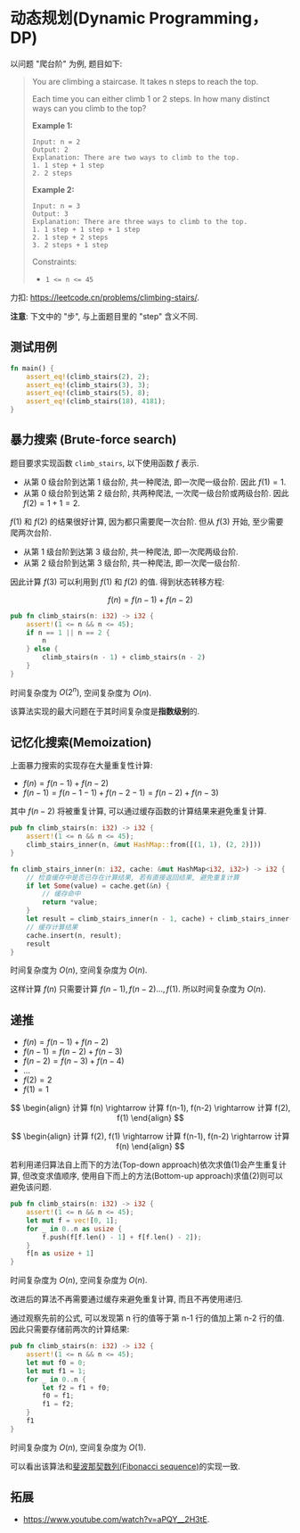 # 动态规划(Dynamic Programming，DP)

以问题 "爬台阶" 为例, 题目如下:

> You are climbing a staircase. It takes n steps to reach the top.
>
> Each time you can either climb 1 or 2 steps. In how many distinct ways can you climb to the top?
>
> **Example 1:**
>
>     Input: n = 2
>     Output: 2
>     Explanation: There are two ways to climb to the top.
>     1. 1 step + 1 step
>     2. 2 steps
>
> **Example 2:**
>
>     Input: n = 3
>     Output: 3
>     Explanation: There are three ways to climb to the top.
>     1. 1 step + 1 step + 1 step
>     2. 1 step + 2 steps
>     3. 2 steps + 1 step
>  
>
> Constraints:
>
> - `1 <= n <= 45`

力扣: <https://leetcode.cn/problems/climbing-stairs/>.

**注意**: 下文中的 "步", 与上面题目里的 "step" 含义不同.

## 测试用例

```rs
fn main() {
    assert_eq!(climb_stairs(2), 2);
    assert_eq!(climb_stairs(3), 3);
    assert_eq!(climb_stairs(5), 8);
    assert_eq!(climb_stairs(18), 4181);
}
```

## 暴力搜索 (Brute-force search)

题目要求实现函数 `climb_stairs`, 以下使用函数 $f$ 表示.

- 从第 0 级台阶到达第 1 级台阶, 共一种爬法, 即一次爬一级台阶. 因此 $f(1) = 1$.
- 从第 0 级台阶到达第 2 级台阶, 共两种爬法, 一次爬一级台阶或两级台阶. 因此 $f(2) = 1 + 1 = 2$.

$f(1)$ 和 $f(2)$ 的结果很好计算, 因为都只需要爬一次台阶. 但从 $f(3)$ 开始, 至少需要爬两次台阶.

- 从第 1 级台阶到达第 3 级台阶, 共一种爬法, 即一次爬两级台阶.
- 从第 2 级台阶到达第 3 级台阶, 共一种爬法, 即一次爬一级台阶.

因此计算 $f(3)$ 可以利用到 $f(1)$ 和 $f(2)$ 的值. 得到状态转移方程:

$$
f(n) = f(n-1) + f(n-2)
$$

```rs
pub fn climb_stairs(n: i32) -> i32 {
    assert!(1 <= n && n <= 45);
    if n == 1 || n == 2 {
        n
    } else {
        climb_stairs(n - 1) + climb_stairs(n - 2)
    }
}
```

时间复杂度为 $O(2^n)$, 空间复杂度为 $O(n)$.

该算法实现的最大问题在于其时间复杂度是**指数级别**的.

## 记忆化搜索(Memoization)

上面暴力搜索的实现存在大量重复性计算:

- $f(n) = f(n-1) + f(n-2)$
- $f(n-1) = f(n-1-1) + f(n-2-1) = f(n-2) + f(n-3)$

其中 $f(n-2)$ 将被重复计算, 可以通过缓存函数的计算结果来避免重复计算.  

```rs
pub fn climb_stairs(n: i32) -> i32 {
    assert!(1 <= n && n <= 45);
    climb_stairs_inner(n, &mut HashMap::from([(1, 1), (2, 2)]))
}

fn climb_stairs_inner(n: i32, cache: &mut HashMap<i32, i32>) -> i32 {
    // 检查缓存中是否已存在计算结果, 若有直接返回结果, 避免重复计算
    if let Some(value) = cache.get(&n) {
        // 缓存命中
        return *value;
    }
    let result = climb_stairs_inner(n - 1, cache) + climb_stairs_inner(n - 2, cache);
    // 缓存计算结果
    cache.insert(n, result);
    result
}
```

时间复杂度为 $O(n)$, 空间复杂度为 $O(n)$.

这样计算 $f(n)$ 只需要计算 $f(n - 1), f(n - 2) ..., f(1)$. 所以时间复杂度为 $O(n)$.

## 递推

- $f(n) = f(n-1) + f(n-2)$
- $f(n-1) = f(n-2) + f(n-3)$
- $f(n-2) = f(n-3) + f(n-4)$
- $...$
- $f(2) = 2$
- $f(1) = 1$

$$
\begin{align}
计算 f(n) \rightarrow 计算 f(n-1), f(n-2) \rightarrow 计算 f(2), f(1)
\end{align}
$$

$$
\begin{align}
计算 f(2), f(1) \rightarrow 计算 f(n-1), f(n-2) \rightarrow 计算 f(n)
\end{align}
$$

若利用递归算法自上而下的方法(Top-down approach)依次求值(1)会产生重复计算, 但改变求值顺序, 使用自下而上的方法(Bottom-up approach)求值(2)则可以避免该问题.

```rs
pub fn climb_stairs(n: i32) -> i32 {
    assert!(1 <= n && n <= 45);
    let mut f = vec![0, 1];
    for _ in 0..n as usize {
        f.push(f[f.len() - 1] + f[f.len() - 2]);
    }
    f[n as usize + 1]
}
```

时间复杂度为 $O(n)$, 空间复杂度为 $O(n)$.

改进后的算法不再需要通过缓存来避免重复计算, 而且不再使用递归.

通过观察先前的公式, 可以发现第 n 行的值等于第 n-1 行的值加上第 n-2 行的值.  
因此只需要存储前两次的计算结果:

```rs
pub fn climb_stairs(n: i32) -> i32 {
    assert!(1 <= n && n <= 45);
    let mut f0 = 0;
    let mut f1 = 1;
    for _ in 0..n {
        let f2 = f1 + f0;
        f0 = f1;
        f1 = f2;
    }
    f1
}
```

时间复杂度为 $O(n)$, 空间复杂度为 $O(1)$.

可以看出该算法和[斐波那契数列(Fibonacci sequence)]的实现一致.

## 拓展

- <https://www.youtube.com/watch?v=aPQY__2H3tE>.

[斐波那契数列(Fibonacci sequence)]: https://en.wikipedia.org/wiki/Fibonacci_sequence
